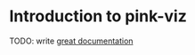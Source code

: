 # Introduction to pink-viz

TODO: write [great documentation](http://jacobian.org/writing/what-to-write/)
